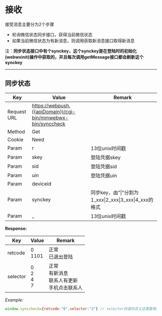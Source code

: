 # 接收

接受消息主要分为2个步骤

- 轮询微信状态同步接口，获得当前微信状态
- 如果当前微信状态为有新消息，则调用获取新消息接口取得新消息

注：**同步状态接口中有个synckey，这个synckey是在登陆时的初始化(webwxinit)操作中获取的，并且每次调用getMessage接口都会刷新这个synckey**

---

## 同步状态

| Key         | Value                                                         | Remark                                                |
| ----------- | ------------------------------------------------------------- | ----------------------------------------------------- |
| Request URL | <https://webpush.{{apiDomain}}/cgi-bin/mmwebwx-bin/synccheck> |                                                       |
| Method      | Get                                                           |                                                       |
| Cookie      | Need                                                          |                                                       |
| Param       | r                                                             | 13位unix时间戳                                        |
| Param       | skey                                                          | 登陆凭据skey                                          |
| Param       | sid                                                           | 登陆凭据sid                                           |
| Param       | uin                                                           | 登陆凭据uin                                           |
| Param       | deviceid                                                      |                                                       |
| Param       | synckey                                                       | 同步key，由"\|"分割为1_xxx\|2_xxx\|3_xxx\|4_xxx的格式 |
| Param       | _                                                             | 13位unix时间戳                                        |

**Response:**

| Key      | Value               | Remark                                                |
| -------- | ------------------- | ----------------------------------------------------- |
| retcode  | 0<br/>1101          | 正常<br/>已退出登陆                                   |
| selector | 0<br/>2<br/>4<br/>7 | 正常<br/>有新消息<br/>联系人有更新<br/>手机点击联系人 |

*Example:*

``` javascript
window.synccheck={retcode:"0",selector:"2"} // selector的值的含义还需要再推敲
```
